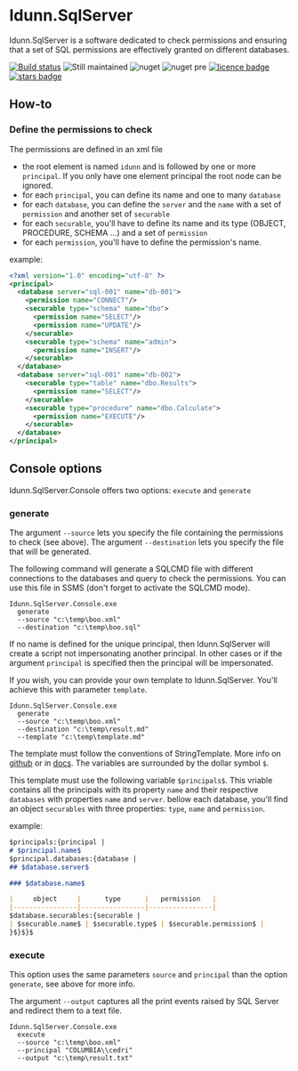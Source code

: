 # Idunn.SqlServer
Idunn.SqlServer is a software dedicated to check permissions and ensuring that a set of SQL permissions are effectively granted on different databases.

[![Build status](https://ci.appveyor.com/api/projects/status/erp2uy4c1a7dqbyk?svg=true)](https://ci.appveyor.com/project/Seddryck/idunnsql)
![Still maintained](https://img.shields.io/maintenance/yes/2017.svg)
![nuget](https://img.shields.io/nuget/v/Idunn.SqlServer.svg) 
![nuget pre](https://img.shields.io/nuget/vpre/Idunn.SqlServer.svg)
[![licence badge]][licence]
[![stars badge]][stars]

[licence badge]:https://img.shields.io/badge/License-Apache%202.0-yellow.svg
[stars badge]:https://img.shields.io/github/stars/Seddryck/IdunnSql.svg

[licence]:https://github.com/Seddryck/NBi/blob/master/LICENSE
[stars]:https://github.com/Seddryck/NBi/stargazers

## How-to

 ### Define the permissions to check
The permissions are defined in an xml file

* the root element is named ```idunn``` and is followed by one or more ```principal```. If you only have one element principal the root node can be ignored.
* for each ```principal```, you can define its name and one to many ```database``` 
* for each ```database```, you can define the ```server``` and the ```name``` with a set of ```permission``` and another set of ```securable```
* for each ```securable```, you'll have to define its name and its type (OBJECT, PROCEDURE, SCHEMA ...) and a set of ```permission```
* for each ```permission```, you'll have to define the permission's name.
 
example:
```xml
<?xml version="1.0" encoding="utf-8" ?>
<principal>
  <database server="sql-001" name="db-001">
    <permission name="CONNECT"/>
    <securable type="schema" name="dbo">
      <permission name="SELECT"/>
      <permission name="UPDATE"/>
    </securable>
    <securable type="schema" name="admin">
      <permission name="INSERT"/>
    </securable>
  </database>
  <database server="sql-001" name="db-002">
    <securable type="table" name="dbo.Results">
      <permission name="SELECT"/>
    </securable>
    <securable type="procedure" name="dbo.Calculate">
      <permission name="EXECUTE"/>
    </securable>
  </database>
</principal>
```


## Console options

Idunn.SqlServer.Console offers two options: ```execute``` and ```generate```

### generate

The argument ```--source``` lets you specify the file containing the permissions to check (see above).
The argument  ```--destination``` lets you specify the file that will be generated.

The following command will generate a SQLCMD file with different connections to the databases and query to check the permissions. You can use this file in SSMS (don't forget to activate the SQLCMD mode). 
```
Idunn.SqlServer.Console.exe 
  generate 
  --source "c:\temp\boo.xml" 
  --destination "c:\temp\boo.sql"
```

If no name is defined for the unique principal, then Idunn.SqlServer will create a script not impersonating another principal. In other cases or if the argument ```principal``` is specified then the principal will be impersonated.

If you wish, you can provide your own template to Idunn.SqlServer. You'll achieve this with parameter ```template```. 
```
Idunn.SqlServer.Console.exe 
  generate 
  --source "c:\temp\boo.xml" 
  --destination "c:\temp\result.md" 
  --template "c:\temp\template.md"
```
The template must follow the conventions of StringTemplate. More info on [github](https://github.com/antlr/antlrcs) or in [docs](http://www.stringtemplate.org/). The variables are surrounded by the dollar symbol ```$```.

This template must use the following variable ```$principals$```. This vriable contains all the principals with its property ```name``` and their respective ```databases``` with properties ```name``` and ```server```. bellow each database, you'll find an object ```securables``` with three properties: ```type```, ```name``` and ```permission```.

example:
```md
$principals:{principal |
# $principal.name$
$principal.databases:{database |
## $database.server$

### $database.name$

|     object     |      type      |   permission   |
|----------------|----------------|----------------|
$database.securables:{securable |
| $securable.name$ | $securable.type$ | $securable.permission$ |  
}$}$}$
```
### execute

This option uses the same parameters ```source``` and ```principal``` than the option ```generate```, see above for more info.

The argument ```--output``` captures all the print events raised by SQL Server and redirect them to a text file.
```
Idunn.SqlServer.Console.exe 
  execute 
  --source "c:\temp\boo.xml" 
  --principal "COLUMBIA\\cedri" 
  --output "c:\temp\result.txt"
```

